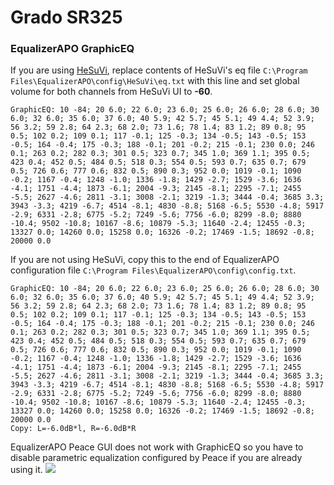 # Grado SR325
### EqualizerAPO GraphicEQ
If you are using [HeSuVi](https://sourceforge.net/projects/hesuvi/), replace contents of HeSuVi's eq file `C:\Program Files\EqualizerAPO\config\HeSuVi\eq.txt` with this line and set global volume for both channels from HeSuVi UI to **-60**.
```
GraphicEQ: 10 -84; 20 6.0; 22 6.0; 23 6.0; 25 6.0; 26 6.0; 28 6.0; 30 6.0; 32 6.0; 35 6.0; 37 6.0; 40 5.9; 42 5.7; 45 5.1; 49 4.4; 52 3.9; 56 3.2; 59 2.8; 64 2.3; 68 2.0; 73 1.6; 78 1.4; 83 1.2; 89 0.8; 95 0.5; 102 0.2; 109 0.1; 117 -0.1; 125 -0.3; 134 -0.5; 143 -0.5; 153 -0.5; 164 -0.4; 175 -0.3; 188 -0.1; 201 -0.2; 215 -0.1; 230 0.0; 246 0.1; 263 0.2; 282 0.3; 301 0.5; 323 0.7; 345 1.0; 369 1.1; 395 0.5; 423 0.4; 452 0.5; 484 0.5; 518 0.3; 554 0.5; 593 0.7; 635 0.7; 679 0.5; 726 0.6; 777 0.6; 832 0.5; 890 0.3; 952 0.0; 1019 -0.1; 1090 -0.2; 1167 -0.4; 1248 -1.0; 1336 -1.8; 1429 -2.7; 1529 -3.6; 1636 -4.1; 1751 -4.4; 1873 -6.1; 2004 -9.3; 2145 -8.1; 2295 -7.1; 2455 -5.5; 2627 -4.6; 2811 -3.1; 3008 -2.1; 3219 -1.3; 3444 -0.4; 3685 3.3; 3943 -3.3; 4219 -6.7; 4514 -8.1; 4830 -8.8; 5168 -6.5; 5530 -4.8; 5917 -2.9; 6331 -2.8; 6775 -5.2; 7249 -5.6; 7756 -6.0; 8299 -8.0; 8880 -10.4; 9502 -10.8; 10167 -8.6; 10879 -5.3; 11640 -2.4; 12455 -0.3; 13327 0.0; 14260 0.0; 15258 0.0; 16326 -0.2; 17469 -1.5; 18692 -0.8; 20000 0.0
```
If you are not using HeSuVi, copy this to the end of EqualizerAPO configuration file `C:\Program Files\EqualizerAPO\config\config.txt`.
```
GraphicEQ: 10 -84; 20 6.0; 22 6.0; 23 6.0; 25 6.0; 26 6.0; 28 6.0; 30 6.0; 32 6.0; 35 6.0; 37 6.0; 40 5.9; 42 5.7; 45 5.1; 49 4.4; 52 3.9; 56 3.2; 59 2.8; 64 2.3; 68 2.0; 73 1.6; 78 1.4; 83 1.2; 89 0.8; 95 0.5; 102 0.2; 109 0.1; 117 -0.1; 125 -0.3; 134 -0.5; 143 -0.5; 153 -0.5; 164 -0.4; 175 -0.3; 188 -0.1; 201 -0.2; 215 -0.1; 230 0.0; 246 0.1; 263 0.2; 282 0.3; 301 0.5; 323 0.7; 345 1.0; 369 1.1; 395 0.5; 423 0.4; 452 0.5; 484 0.5; 518 0.3; 554 0.5; 593 0.7; 635 0.7; 679 0.5; 726 0.6; 777 0.6; 832 0.5; 890 0.3; 952 0.0; 1019 -0.1; 1090 -0.2; 1167 -0.4; 1248 -1.0; 1336 -1.8; 1429 -2.7; 1529 -3.6; 1636 -4.1; 1751 -4.4; 1873 -6.1; 2004 -9.3; 2145 -8.1; 2295 -7.1; 2455 -5.5; 2627 -4.6; 2811 -3.1; 3008 -2.1; 3219 -1.3; 3444 -0.4; 3685 3.3; 3943 -3.3; 4219 -6.7; 4514 -8.1; 4830 -8.8; 5168 -6.5; 5530 -4.8; 5917 -2.9; 6331 -2.8; 6775 -5.2; 7249 -5.6; 7756 -6.0; 8299 -8.0; 8880 -10.4; 9502 -10.8; 10167 -8.6; 10879 -5.3; 11640 -2.4; 12455 -0.3; 13327 0.0; 14260 0.0; 15258 0.0; 16326 -0.2; 17469 -1.5; 18692 -0.8; 20000 0.0
Copy: L=-6.0dB*l, R=-6.0dB*R
```
EqualizerAPO Peace GUI does not work with GraphicEQ so you have to disable parametric equalization configured by Peace if you are already using it.
![](https://raw.githubusercontent.com/jaakkopasanen/AutoEq/master/results/SBAF-Serious/innerfidelity/onear/Grado%20SR325/Grado%20SR325.png)
